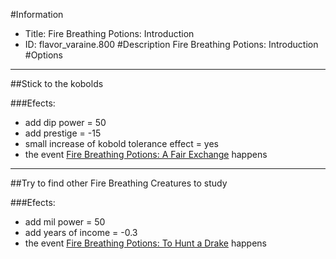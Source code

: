 #Information
 - Title: Fire Breathing Potions: Introduction
 - ID: flavor_varaine.800
#Description
Fire Breathing Potions: Introduction
#Options

___
##Stick to the kobolds

###Efects:<ul><li>add dip power = 50</li><li>add prestige = -15</li><li>small increase of kobold tolerance effect = yes</li><li>the event [Fire Breathing Potions: A Fair Exchange](../events/fire_breathing_potions_a_fair_exchange.md) happens</li></ul>

___
##Try to find other Fire Breathing Creatures to study

###Efects:<ul><li>add mil power = 50</li><li>add years of income = -0.3</li><li>the event [Fire Breathing Potions: To Hunt a Drake](../events/fire_breathing_potions_to_hunt_a_drake.md) happens</li></ul>
